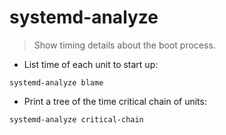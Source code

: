 # systemd-analyze

> Show timing details about the boot process.

- List time of each unit to start up:

`systemd-analyze blame`

- Print a tree of the time critical chain of units:

`systemd-analyze critical-chain`
